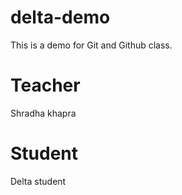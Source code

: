 # delta-demo
This is a demo for Git and Github class.

# Teacher 
 Shradha khapra 
 # Student 
 Delta student 